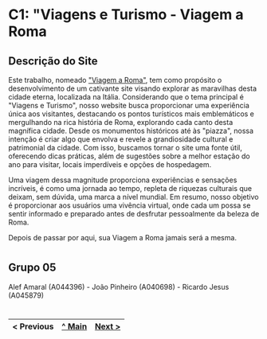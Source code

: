 # C1: "Viagens e Turismo - Viagem a Roma

## Descrição do Site

Este trabalho, nomeado <a href="https://tiwm23tig05.netlify.app">"Viagem a Roma"</a>, tem como propósito o desenvolvimento de um cativante site visando explorar as maravilhas desta cidade eterna, localizada na Itália. Considerando que o tema principal é "Viagens e Turismo", nosso website busca proporcionar uma experiência única aos visitantes, destacando os pontos turísticos mais emblemáticos e mergulhando na rica história de Roma, explorando cada canto desta magnífica cidade. Desde os monumentos históricos até às "piazza", nossa intenção é criar algo que envolva e revele a grandiosidade cultural e patrimonial da cidade. Com isso, buscamos tornar o site uma fonte útil, oferecendo dicas práticas, além de sugestões sobre a melhor estação do ano para visitar, locais imperdíveis e opções de hospedagem.

Uma viagem dessa magnitude proporciona experiências e sensações incríveis, é como uma jornada ao tempo, repleta de riquezas culturais que deixam, sem dúvida, uma marca a nível mundial. Em resumo, nosso objetivo é proporcionar aos usuários uma vivência virtual, onde cada um possa se sentir informado e preparado antes de desfrutar pessoalmente da beleza de Roma.

Depois de passar por aqui, sua Viagem a Roma jamais será a mesma.

#

## Grupo 05

Alef Amaral (A044396) - João Pinheiro (A040698) - Ricardo Jesus (A045879)

#

< Previous | [^ Main](../../../) | [Next >](c2.md)
:--- | :---: | ---: 
